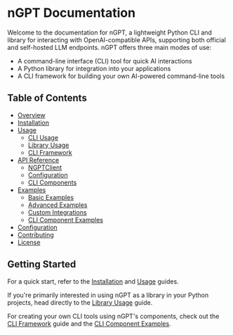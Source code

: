 # nGPT Documentation

Welcome to the documentation for nGPT, a lightweight Python CLI and library for interacting with OpenAI-compatible APIs, supporting both official and self-hosted LLM endpoints. nGPT offers three main modes of use:

- A command-line interface (CLI) tool for quick AI interactions
- A Python library for integration into your applications
- A CLI framework for building your own AI-powered command-line tools

## Table of Contents

- [Overview](overview.md)
- [Installation](installation.md)
- [Usage](usage/README.md)
  - [CLI Usage](usage/cli_usage.md)
  - [Library Usage](usage/library_usage.md)
  - [CLI Framework](usage/cli_framework.md)
- [API Reference](api/README.md)
  - [NGPTClient](api/client.md)
  - [Configuration](api/config.md)
  - [CLI Components](api/cli.md)
- [Examples](examples/README.md)
  - [Basic Examples](examples/basic.md)
  - [Advanced Examples](examples/advanced.md)
  - [Custom Integrations](examples/integrations.md)
  - [CLI Component Examples](examples/cli_components.md)
- [Configuration](configuration.md)
- [Contributing](CONTRIBUTING.md)
- [License](LICENSE.md)

## Getting Started

For a quick start, refer to the [Installation](installation.md) and [Usage](usage/README.md) guides.

If you're primarily interested in using nGPT as a library in your Python projects, head directly to the [Library Usage](usage/library_usage.md) guide.

For creating your own CLI tools using nGPT's components, check out the [CLI Framework](usage/cli_framework.md) guide and the [CLI Component Examples](examples/cli_components.md). 